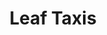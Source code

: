 ---
title: "Leaf Taxis"
address: "Twin Spires Centre, 155, Northumberland St, Belfast, Co. Antrim BT13 2JF"
tel: "028 9031 4131"
county: "Antrim"
category: "Taxi Services"
type: "Content"
lat: "54.600111"
lng: "-5.946858"
---
